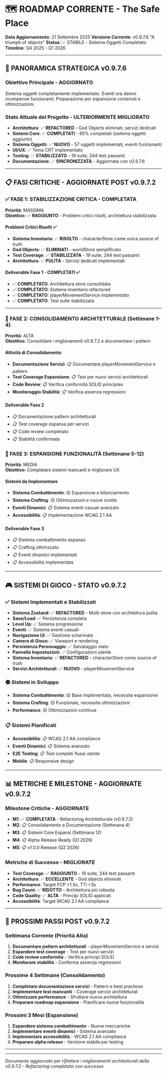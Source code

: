 # 🗺️ ROADMAP CORRENTE - The Safe Place

**Data Aggiornamento**: 21 Settembre 2025
**Versione Corrente**: v0.9.7.6 "A triumph of objects"
**Status**: ✅ STABILE - Sistema Oggetti Completato
**Timeline**: Q4 2025 - Q1 2026

---

## 🎯 PANORAMICA STRATEGICA v0.9.7.6

### Obiettivo Principale - AGGIORNATO
Sistema oggetti completamente implementato. Eventi ora danno ricompense funzionanti. Preparazione per espansione contenuti e ottimizzazioni.

### Stato Attuale del Progetto - ULTERIORMENTE MIGLIORATO
- **Architettura**: ✅ **REFACTORED** - God Objects eliminati, servizi dedicati
- **Sistemi Core**: ✅ **COMPLETATI** - 95% completati (sistema oggetti aggiunto)
- **Sistema Oggetti**: ✅ **NUOVO** - 57 oggetti implementati, eventi funzionanti
- **UI/UX**: ✅ Tema CRT implementato
- **Testing**: ✅ **STABILIZZATO** - 19 suite, 244 test passanti
- **Documentazione**: ✅ **SINCRONIZZATA** - Aggiornata con v0.9.7.6

---

## 📋 FASI CRITICHE - AGGIORNATE POST v0.9.7.2

### ✅ FASE 1: STABILIZZAZIONE CRITICA - COMPLETATA
**Priorità**: MASSIMA  
**Obiettivo**: ✅ **RAGGIUNTO** - Problemi critici risolti, architettura stabilizzata

#### Problemi Critici Risolti ✅
- **Sistema Inventario**: ✅ **RISOLTO** - characterStore come unica source of truth
- **God Objects**: ✅ **ELIMINATI** - worldStore semplificato
- **Test Coverage**: ✅ **STABILIZZATA** - 19 suite, 244 test passanti
- **Architettura**: ✅ **PULITA** - Servizi dedicati implementati

#### Deliverable Fase 1 - COMPLETATI ✅
- ✅ **COMPLETATO**: Architettura store consolidata
- ✅ **COMPLETATO**: Sistema inventario refactored
- ✅ **COMPLETATO**: playerMovementService implementato
- ✅ **COMPLETATO**: Test suite stabilizzata

---

### 🚀 FASE 2: CONSOLIDAMENTO ARCHITETTURALE (Settimane 1-4)
**Priorità**: ALTA  
**Obiettivo**: Consolidare i miglioramenti v0.9.7.2 e documentare i pattern

#### Attività di Consolidamento
- **Documentazione Servizi**: 📋 Documentare playerMovementService e pattern
- **Test Coverage Espansione**: 📋 Test per nuovi servizi architetturali
- **Code Review**: 📋 Verifica conformità SOLID principles
- **Monitoraggio Stabilità**: 📋 Verifica assenza regressioni

#### Deliverable Fase 2
- 📋 Documentazione pattern architetturali
- 📋 Test coverage espansa per servizi
- 📋 Code review completato
- 📋 Stabilità confermata

### 🎯 FASE 3: ESPANSIONE FUNZIONALITÀ (Settimane 5-12)
**Priorità**: MEDIA  
**Obiettivo**: Completare sistemi mancanti e migliorare UX

#### Sistemi da Implementare
- **Sistema Combattimento**: 🟡 Espansione e bilanciamento
- **Sistema Crafting**: 🟡 Ottimizzazioni e nuove ricette
- **Eventi Dinamici**: 📋 Sistema eventi casuali avanzato
- **Accessibilità**: 📋 Implementazione WCAG 2.1 AA

#### Deliverable Fase 3
- 📋 Sistema combattimento espanso
- 📋 Crafting ottimizzato
- 📋 Eventi dinamici implementati
- 📋 Accessibilità implementata

---

## 🎮 SISTEMI DI GIOCO - STATO v0.9.7.2

### ✅ Sistemi Implementati e Stabilizzati
- **Sistema Zustand**: ✅ **REFACTORED** - Multi-store con architettura pulita
- **Save/Load**: ✅ Persistenza completa
- **Level Up**: ✅ Sistema progressione
- **Eventi**: ✅ Sistema eventi casuali
- **Navigazione UI**: ✅ Gestione schermate
- **Camera di Gioco**: ✅ Viewport e rendering
- **Persistenza Personaggio**: ✅ Salvataggio stato
- **Pannello Impostazioni**: ✅ Configurazioni utente
- **Sistema Inventario**: ✅ **REFACTORED** - characterStore come source of truth
- **Servizi Architetturali**: ✅ **NUOVO** - playerMovementService

### 🟡 Sistemi in Sviluppo
- **Sistema Combattimento**: 🟡 Base implementata, necessita espansione
- **Sistema Crafting**: 🟡 Funzionale, necessita ottimizzazioni
- **Performance**: 🟡 Ottimizzazioni continue

### 📋 Sistemi Pianificati
- **Accessibilità**: 📋 WCAG 2.1 AA compliance
- **Eventi Dinamici**: 📋 Sistema avanzato
- **E2E Testing**: 📋 Test completi flussi utente
- **Mobile**: 📋 Responsive design

---

## 📊 METRICHE E MILESTONE - AGGIORNATE v0.9.7.2

### Milestone Critiche - AGGIORNATE
- **M1**: ✅ **COMPLETATA** - Refactoring Architetturale (v0.9.7.2)
- **M2**: 📋 Consolidamento e Documentazione (Settimana 4)
- **M3**: 📋 Sistemi Core Espansi (Settimana 12)
- **M4**: 📋 Alpha Release Ready (Q1 2026)
- **M5**: 📋 v1.0.0 Release (Q2 2026)

### Metriche di Successo - MIGLIORATE
- **Test Coverage**: ✅ **RAGGIUNTO** - 19 suite, 244 test passanti
- **Architettura**: ✅ **ECCELLENTE** - God objects eliminati
- **Performance**: Target FCP <1.5s, TTI <3s
- **Bug Count**: ✅ **RIDOTTO** - Architettura più robusta
- **Code Quality**: ✅ **ALTA** - Principi SOLID applicati
- **Accessibilità**: Target WCAG 2.1 AA compliance

---

## 🚀 PROSSIMI PASSI POST v0.9.7.2

### Settimana Corrente (Priorità Alta)
1. **Documentare pattern architetturali** - playerMovementService e servizi
2. **Espandere test coverage** - Test per nuovi servizi
3. **Code review conformità** - Verifica principi SOLID
4. **Monitorare stabilità** - Conferma assenza regressioni

### Prossime 4 Settimane (Consolidamento)
1. **Completare documentazione servizi** - Pattern e best practices
2. **Implementare test mancanti** - Coverage servizi architetturali
3. **Ottimizzare performance** - Sfruttare nuova architettura
4. **Preparare roadmap espansione** - Pianificare nuove funzionalità

### Prossimi 3 Mesi (Espansione)
1. **Espandere sistema combattimento** - Nuove meccaniche
2. **Implementare eventi dinamici** - Sistema avanzato
3. **Implementare accessibilità** - WCAG 2.1 AA compliance
4. **Preparare alpha release** - Versione stabile per testing

---

---

*Documento aggiornato per riflettere i miglioramenti architetturali della v0.9.7.2 - Refactoring completato con successo*